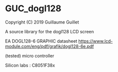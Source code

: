 # GUC_dogl128

Copyright (C) 2019 Guillaume Guillet

A source library for the dogl128 LCD screen

EA DOGL128-6 GRAPHIC datasheet
https://www.lcd-module.com/eng/pdf/grafik/dogl128-6e.pdf

(tested) micro controller

Silicon labs :
C8051F38x
